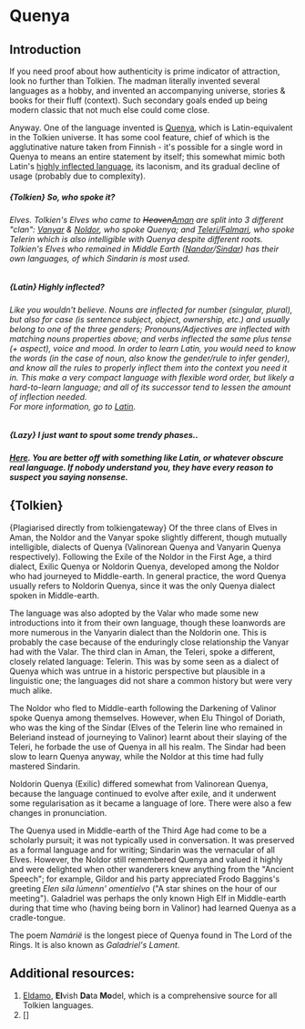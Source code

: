 # Quenya 

## Introduction

If you need proof about how authenticity is prime indicator of attraction, look no further than Tolkien. The madman literally invented several languages as a hobby, and invented an accompanying universe, stories & books for their fluff (context). Such secondary goals ended up being modern classic that not much else could come close.

Anyway. One of the language invented is [Quenya](https://tolkiengateway.net/wiki/Quenya), which is Latin-equivalent in the Tolkien universe. It has some cool feature, chief of which is the agglutinative nature taken from Finnish - it's possible for a single word in Quenya to means an entire statement by itself; this somewhat mimic both Latin's [highly inflected language](https://en.wikipedia.org/wiki/Latin_grammar), its laconism, and its gradual decline of usage (probably due to complexity).

##### {Tolkien} So, who spoke it?

###### Elves. Tolkien's Elves who came to ~~Heaven~~[Aman](https://tolkiengateway.net/wiki/Vanyar) are split into 3 different "clan": [Vanyar](https://tolkiengateway.net/wiki/Vanyar) & [Noldor](https://tolkiengateway.net/wiki/Noldor), who spoke Quenya; and [Teleri/Falmari](https://tolkiengateway.net/wiki/Teleri), who spoke Telerin which is also intelligible with Quenya despite different roots.<br>Tolkien's Elves who remained in Middle Earth ([Nandor](https://tolkiengateway.net/wiki/Nandor)/[Sindar](https://tolkiengateway.net/wiki/Sindar)) has their own languages, of which Sindarin is most used.

##### {Latin} Highly inflected?

###### Like you wouldn't believe. Nouns are inflected for number (singular, plural), but also for case (is sentence subject, object, ownership, etc.) and usually belong to one of the three genders; Pronouns/Adjectives are inflected with matching nouns properties above; and verbs inflected the same plus tense (+ aspect), voice and mood. In order to learn Latin, you would need to know the words (in the case of noun, also know the gender/rule to infer gender), and know all the rules to properly inflect them into the context you need it in. This make a very compact language with flexible word order, but likely a hard-to-learn language; and all of its successor tend to lessen the amount of inflection needed.<br>For more information, go to [Latin](learn?key=latin).

##### {Lazy} I just want to spout some trendy phases..

##### [Here](https://www.realelvish.net/101_quenya.html). You are better off with something like Latin, or whatever obscure real language. If nobody understand you, they have every reason to suspect you saying nonsense. 

## {Tolkien} 

{Plagiarised directly from tolkiengateway} 
Of the three clans of Elves in Aman, the Noldor and the Vanyar spoke slightly different, though mutually intelligible, dialects of Quenya (Valinorean Quenya and Vanyarin Quenya respectively). Following the Exile of the Noldor in the First Age, a third dialect, Exilic Quenya or Noldorin Quenya, developed among the Noldor who had journeyed to Middle-earth. In general practice, the word Quenya usually refers to Noldorin Quenya, since it was the only Quenya dialect spoken in Middle-earth.

The language was also adopted by the Valar who made some new introductions into it from their own language, though these loanwords are more numerous in the Vanyarin dialect than the Noldorin one. This is probably the case because of the enduringly close relationship the Vanyar had with the Valar. The third clan in Aman, the Teleri, spoke a different, closely related language: Telerin. This was by some seen as a dialect of Quenya which was untrue in a historic perspective but plausible in a linguistic one; the languages did not share a common history but were very much alike.

The Noldor who fled to Middle-earth following the Darkening of Valinor spoke Quenya among themselves. However, when Elu Thingol of Doriath, who was the king of the Sindar (Elves of the Telerin line who remained in Beleriand instead of journeying to Valinor) learnt about their slaying of the Teleri, he forbade the use of Quenya in all his realm. The Sindar had been slow to learn Quenya anyway, while the Noldor at this time had fully mastered Sindarin.

Noldorin Quenya (Exilic) differed somewhat from Valinorean Quenya, because the language continued to evolve after exile, and it underwent some regularisation as it became a language of lore. There were also a few changes in pronunciation.

The Quenya used in Middle-earth of the Third Age had come to be a scholarly pursuit; it was not typically used in conversation. It was preserved as a formal language and for writing; Sindarin was the vernacular of all Elves. However, the Noldor still remembered Quenya and valued it highly and were delighted when other wanderers knew anything from the "Ancient Speech"; for example, Gildor and his party appreciated Frodo Baggins's greeting *Elen síla lúmenn' omentielvo* ("A star shines on the hour of our meeting"). Galadriel was perhaps the only known High Elf in Middle-earth during that time who (having being born in Valinor) had learned Quenya as a cradle-tongue.

The poem *Namárië* is the longest piece of Quenya found in The Lord of the Rings. It is also known as *Galadriel's Lament*. 


## Additional resources:

1. [Eldamo](https://eldamo.org/), **El**vish **Da**ta **Mo**del, which is a comprehensive source for all Tolkien languages.
2. []
